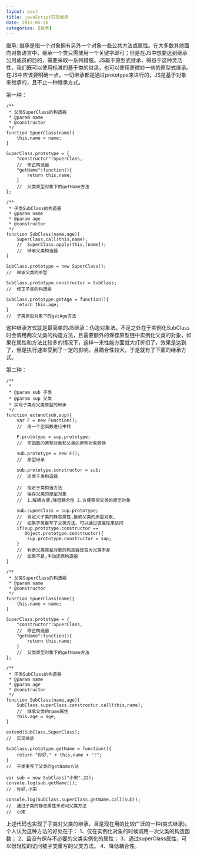 ```yaml
---
layout: post
title: javaScript实现继承
date: 2015-05-26
categories: [技术]
---
```


继承:
继承是指一个对象拥有另外一个对象一些公共方法或属性。在大多数其他面向对象语言中，继承一个类只需使用一个关键字即可；但是在JS中想要达到继承公用成员的目的，需要采取一系列措施。JS属于原型式继承，得益于这种灵活性，我们既可以使用标准的基于类的继承，也可以使用更微妙一些的原型式继承。在JS中应该要明确一点，一切继承都是通过prototype来进行的，JS是基于对象来继承的，且不止一种继承方式。

第一种：

	/**
     * 父类SuperClass的构造器
     * @param name
     * @constructor
     */
	function SpuerClass(name){
		this.name = name;	
	}
	
	SuperClass.prototype = {
		"constructor":SpuerClass,
		//	修正构造器
		"getName":function(){
			return this.name;
		}
		//	父类原型对象下的getName方法
	};

	/**
     * 子类SubClass的构造器
     * @param name
     * @param age
     * @constructor
     */
	function SubClass(name,age){
		SuperClass.call(this,name);
		//	SuperClass.apply(this,[name]);
		//	继承父类构造器
	}
	
	SubClass.prototype = new SuperClass();
	//	继承父类的原型
	
	SubClass.prototype.constructor = SubClass;
	//	修正子类的构造器

	SubClass.prototype.getAge = function(){
		return this.age;
	}
	//	子类原型对象下的getAge方法

这种继承方式就是最简单的JS继承：伪造对象法。不足之处在于实例化SubClass时会调用两次父类的构造方法，且需要额外的保存原型链中实例化父类的对象，如果在属性和方法比较多的情况下，这样一来性能方面就大打折扣了，效果是达到了，但是执行速率受到了一定的影响。且耦合性较大，于是就有了下面的继承方式。

第二种：

	/**
     *
     * @param sub 子类
     * @param sup 父类
     * 实现子类对父类原型的继承
     */
    function extend(sub,sup){       
        var F = new Function();
		//  用一个空函数进行中转
        
        F.prototype = sup.prototype;
        //  空函数的原型对象和父类的原型对象转换

        sub.prototype = new F();
		//  原型继承
        
        sub.prototype.constructor = sub;
	    //  还原子类构造器

		//  指定子类构造方法
        //  保存父类的原型对象
		//  1.解耦方便,降低耦合性 2.方便获得父类的原型对象

        sub.superClass = sup.prototype;
		//  自定义子类的静态属性,接收父类的原型对象,
		//	如果子类重写了父类方法，可以通过该属性来访问
        if(sup.prototype.constructor == 
		   Object.prototype.constructor){
            sup.prototype.constructor = sup;
        }
        //  判断父类原型对象的构造器是否为父类本身
		//	如果不是,手动还原构造器
    }

	/**
     * 父类SuperClass的构造器
     * @param name
     * @constructor
     */
	function SpuerClass(name){
		this.name = name;	
	}
	
	SuperClass.prototype = {
		"constructor":SpuerClass,
		//	修正构造器
		"getName":function(){
			return this.name;
		}
		//	父类原型对象下的getName方法
	};

	/**
     * 子类SubClass的构造器
     * @param name
     * @param age
     * @constructor
     */
	function SubClass(name,age){
		SubClass.superClass.constroctur.call(this,name);
		//	继承父类的name属性
		this.age = age;
	}
	
	extend(SubClass,SuperClass);
	//	实现继承

	SubClass.prototype.getName = function(){
		return "你好," + this.name + "!";
	}
	//	子类重写了父类的getName方法

	var sub = new SubClass("小宋",22);
	console.log(sub.getName());
	//	你好,小宋

	console.log(SubClass.superClass.getName.call(sub));
	//	通过子类的静态属性来访问父类方法
	//	小宋
	
上述代码也实现了子类对父类的继承，且是现在用的比较广泛的一种(类式继承)。
个人认为这种方法的好处在于：
1、仅在实例化对象的时候调用一次父类的构造函数；
2、且没有保存不必要的父类实例化的属性；
3、通过superClass属性，可以很轻松的访问被子类重写的父类方法。
4、降低耦合性。